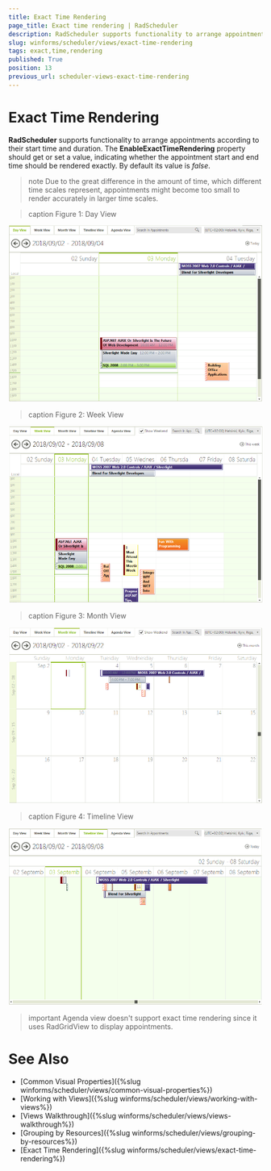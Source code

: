 ```yaml
---
title: Exact Time Rendering
page_title: Exact time rendering | RadScheduler
description: RadScheduler supports functionality to arrange appointments according to their start time and duration.
slug: winforms/scheduler/views/exact-time-rendering
tags: exact,time,rendering
published: True
position: 13
previous_url: scheduler-views-exact-time-rendering
---
```


# Exact Time Rendering

__RadScheduler__ supports functionality to arrange appointments according to their start time and duration. The __EnableExactTimeRendering__ property should get or set a value, indicating whether the appointment start and end time should be rendered exactly. By default its value is *false*.

>note Due to the great difference in the amount of time, which different time scales represent, appointments might become too small to render accurately in larger time scales.
>

>caption Figure 1: Day View

![scheduler-views-exact-time-rendering 001](images/scheduler-views-exact-time-rendering001.png)

>caption Figure 2: Week View

![scheduler-views-exact-time-rendering 002](images/scheduler-views-exact-time-rendering002.png)

>caption Figure 3: Month View

![scheduler-views-exact-time-rendering 003](images/scheduler-views-exact-time-rendering003.png)

>caption Figure 4: Timeline View

![scheduler-views-exact-time-rendering 004](images/scheduler-views-exact-time-rendering004.png)

>important Agenda view doesn't support exact time rendering since it uses RadGridView to display appointments.

# See Also

* [Common Visual Properties]({%slug winforms/scheduler/views/common-visual-properties%})
* [Working with Views]({%slug winforms/scheduler/views/working-with-views%})
* [Views Walkthrough]({%slug winforms/scheduler/views/views-walkthrough%})
* [Grouping by Resources]({%slug winforms/scheduler/views/grouping-by-resources%})
* [Exact Time Rendering]({%slug winforms/scheduler/views/exact-time-rendering%})